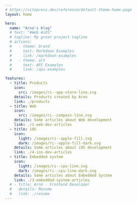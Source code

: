 ```yaml
---
# https://vitepress.dev/reference/default-theme-home-page
layout: home

hero:
  name: "Arno's blog"
  # text: "#Web #iOS"
  # tagline: My great project tagline
  # actions:
  #   - theme: brand
  #     text: Markdown Examples
  #     link: /markdown-examples
  #   - theme: alt
  #     text: API Examples
  #     link: /api-examples

features:
  - title: Products
    icon:
      src: /images/ri--app-store-line.svg
    details: Products created by Arno
    link: ./products
  - title: Web
    icon:
      src: /images/ri--compass-line.svg
    details: Some articles about Web development
    link: ./1-web-dev-articles
  - title: iOS
    icon:
      light: /images/ri--apple-fill.svg
      dark: /images/ri--apple-fill-dark.svg
    details: Some articles about iOS development
    link: ./4-ios-dev-articles
  - title: Embedded system
    icon:
      light: /images/ri--cpu-line.svg
      dark: /images/ri--cpu-line-dark.svg
    details: Some articles about Embedded System
    link: ./3-embedded-system-articles
  # - title: Arno - Frontend Developer
  #   details: Resume
  #   link: ./resume
---
```


